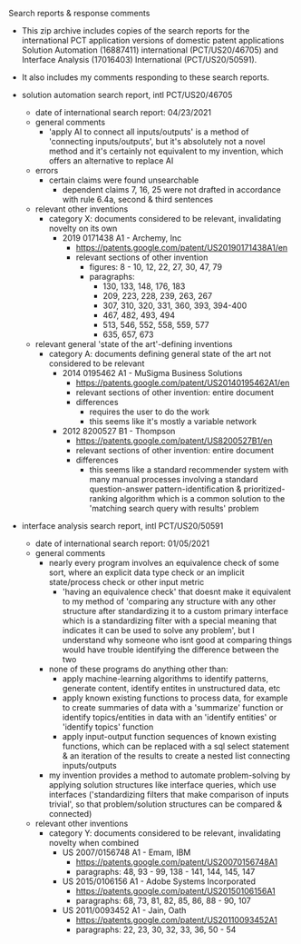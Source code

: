 Search reports & response comments
- This zip archive includes copies of the search reports for the international PCT application versions of domestic patent applications Solution Automation (16887411) international (PCT/US20/46705) and Interface Analysis (17016403) International (PCT/US20/50591).
- It also includes my comments responding to these search reports.

- solution automation search report, intl PCT/US20/46705
	- date of international search report: 04/23/2021
	- general comments
		- 'apply AI to connect all inputs/outputs' is a method of 'connecting inputs/outputs', but it's absolutely not a novel method and it's certainly not equivalent to my invention, which offers an alternative to replace AI
	- errors
		- certain claims were found unsearchable
			- dependent claims 7, 16, 25 were not drafted in accordance with rule 6.4a, second & third sentences
	- relevant other inventions
		- category X: documents considered to be relevant, invalidating novelty on its own
			- 2019 0171438 A1 - Archemy, Inc
				- https://patents.google.com/patent/US20190171438A1/en
				- relevant sections of other invention
					- figures: 8 - 10, 12, 22, 27, 30, 47, 79
					- paragraphs: 
						- 130, 133, 148, 176, 183
						- 209, 223, 228, 239, 263, 267
						- 307, 310, 320, 331, 360, 393, 394-400
						- 467, 482, 493, 494
						- 513, 546, 552, 558, 559, 577
						- 635, 657, 673
	- relevant general 'state of the art'-defining inventions
		- category A: documents defining general state of the art not considered to be relevant
			- 2014 0195462 A1 - MuSigma Business Solutions
				- https://patents.google.com/patent/US20140195462A1/en
				- relevant sections of other invention: entire document
				- differences
					- requires the user to do the work
					- this seems like it's mostly a variable network
			- 2012 8200527 B1 - Thompson 
				- https://patents.google.com/patent/US8200527B1/en
				- relevant sections of other invention: entire document
				- differences
					- this seems like a standard recommender system with many manual processes involving a standard question-answer pattern-identification & prioritized-ranking algorithm which is a common solution to the 'matching search query with results' problem

- interface analysis search report, intl PCT/US20/50591
	- date of international search report: 01/05/2021
	- general comments
		- nearly every program involves an equivalence check of some sort, where an explicit data type check or an implicit state/process check or other input metric
			- 'having an equivalence check' that doesnt make it equivalent to my method of 'comparing any structure with any other structure after standardizing it to a custom primary interface which is a standardizing filter with a special meaning that indicates it can be used to solve any problem', but I understand why someone who isnt good at comparing things would have trouble identifying the difference between the two
		- none of these programs do anything other than:
			- apply machine-learning algorithms to identify patterns, generate content, identify entites in unstructured data, etc
			- apply known existing functions to process data, for example to create summaries of data with a 'summarize' function or identify topics/entities in data with an 'identify entities' or 'identify topics' function
			- apply input-output function sequences of known existing functions, which can be replaced with a sql select statement & an iteration of the results to create a nested list connecting inputs/outputs
		- my invention provides a method to automate problem-solving by applying solution structures like interface queries, which use interfaces ('standardizing filters that make comparison of inputs trivial', so that problem/solution structures can be compared & connected)
	- relevant other inventions
		- category Y: documents considered to be relevant, invalidating novelty when combined
			- US 2007/0156748 A1 - Emam, IBM
				- https://patents.google.com/patent/US20070156748A1
				- paragraphs: 48, 93 - 99, 138 - 141, 144, 145, 147
			- US 2015/0106156 A1 - Adobe Systems Incorporated
				- https://patents.google.com/patent/US20150106156A1
				- paragraphs: 68, 73, 81, 82, 85, 86, 88 - 90, 107
			- US 2011/0093452 A1 - Jain, Oath
				- https://patents.google.com/patent/US20110093452A1
				- paragraphs: 22, 23, 30, 32, 33, 36, 50 - 54
				